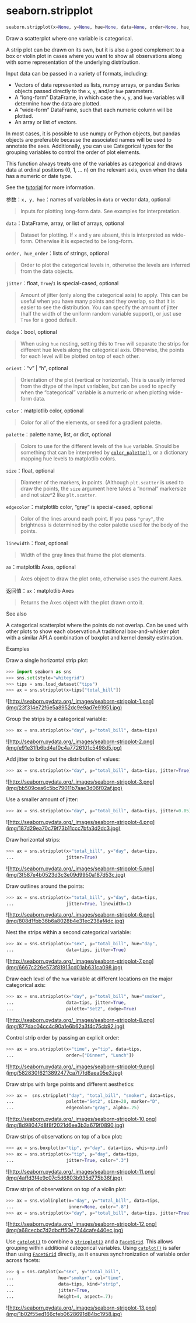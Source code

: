 # seaborn.stripplot

```py
seaborn.stripplot(x=None, y=None, hue=None, data=None, order=None, hue_order=None, jitter=True, dodge=False, orient=None, color=None, palette=None, size=5, edgecolor='gray', linewidth=0, ax=None, **kwargs)
```

Draw a scatterplot where one variable is categorical.

A strip plot can be drawn on its own, but it is also a good complement to a box or violin plot in cases where you want to show all observations along with some representation of the underlying distribution.

Input data can be passed in a variety of formats, including:

*   Vectors of data represented as lists, numpy arrays, or pandas Series objects passed directly to the `x`, `y`, and/or `hue` parameters.
*   A “long-form” DataFrame, in which case the `x`, `y`, and `hue` variables will determine how the data are plotted.
*   A “wide-form” DataFrame, such that each numeric column will be plotted.
*   An array or list of vectors.

In most cases, it is possible to use numpy or Python objects, but pandas objects are preferable because the associated names will be used to annotate the axes. Additionally, you can use Categorical types for the grouping variables to control the order of plot elements.

This function always treats one of the variables as categorical and draws data at ordinal positions (0, 1, … n) on the relevant axis, even when the data has a numeric or date type.

See the [tutorial](../tutorial/categorical.html#categorical-tutorial) for more information.

参数：`x, y, hue`：names of variables in `data` or vector data, optional

> Inputs for plotting long-form data. See examples for interpretation.

`data`：DataFrame, array, or list of arrays, optional

> Dataset for plotting. If `x` and `y` are absent, this is interpreted as wide-form. Otherwise it is expected to be long-form.

`order, hue_order`：lists of strings, optional

> Order to plot the categorical levels in, otherwise the levels are inferred from the data objects.

`jitter`：float, `True`/`1` is special-cased, optional

> Amount of jitter (only along the categorical axis) to apply. This can be useful when you have many points and they overlap, so that it is easier to see the distribution. You can specify the amount of jitter (half the width of the uniform random variable support), or just use `True` for a good default.

`dodge`：bool, optional

> When using `hue` nesting, setting this to `True` will separate the strips for different hue levels along the categorical axis. Otherwise, the points for each level will be plotted on top of each other.

`orient`：“v” &#124; “h”, optional

> Orientation of the plot (vertical or horizontal). This is usually inferred from the dtype of the input variables, but can be used to specify when the “categorical” variable is a numeric or when plotting wide-form data.

`color`：matplotlib color, optional

> Color for all of the elements, or seed for a gradient palette.

`palette`：palette name, list, or dict, optional

> Colors to use for the different levels of the `hue` variable. Should be something that can be interpreted by [`color_palette()`](seaborn.color_palette.html#seaborn.color_palette "seaborn.color_palette"), or a dictionary mapping hue levels to matplotlib colors.

`size`：float, optional

> Diameter of the markers, in points. (Although `plt.scatter` is used to draw the points, the `size` argument here takes a “normal” markersize and not size^2 like `plt.scatter`.

`edgecolor`：matplotlib color, “gray” is special-cased, optional

> Color of the lines around each point. If you pass `"gray"`, the brightness is determined by the color palette used for the body of the points.

`linewidth`：float, optional

> Width of the gray lines that frame the plot elements.

`ax`：matplotlib Axes, optional

> Axes object to draw the plot onto, otherwise uses the current Axes.


返回值：`ax`：matplotlib Axes

> Returns the Axes object with the plot drawn onto it.



See also

A categorical scatterplot where the points do not overlap. Can be used with other plots to show each observation.A traditional box-and-whisker plot with a similar API.A combination of boxplot and kernel density estimation.

Examples

Draw a single horizontal strip plot:

```py
>>> import seaborn as sns
>>> sns.set(style="whitegrid")
>>> tips = sns.load_dataset("tips")
>>> ax = sns.stripplot(x=tips["total_bill"])

```

![http://seaborn.pydata.org/_images/seaborn-stripplot-1.png](img/23f314e72f6e5a8952dc9e9ad7e91951.jpg)

Group the strips by a categorical variable:

```py
>>> ax = sns.stripplot(x="day", y="total_bill", data=tips)

```

![http://seaborn.pydata.org/_images/seaborn-stripplot-2.png](img/e91e31fb6bd4af0c4a7726101c5498d5.jpg)

Add jitter to bring out the distribution of values:

```py
>>> ax = sns.stripplot(x="day", y="total_bill", data=tips, jitter=True)

```

![http://seaborn.pydata.org/_images/seaborn-stripplot-3.png](img/bb509cea6c5bc79011b7aae3d06f02af.jpg)

Use a smaller amount of jitter:

```py
>>> ax = sns.stripplot(x="day", y="total_bill", data=tips, jitter=0.05)

```

![http://seaborn.pydata.org/_images/seaborn-stripplot-4.png](img/187d29ea70c79f73b11ccc7bfa3d2dc3.jpg)

Draw horizontal strips:

```py
>>> ax = sns.stripplot(x="total_bill", y="day", data=tips,
...                    jitter=True)

```

![http://seaborn.pydata.org/_images/seaborn-stripplot-5.png](img/3f587e4b0523d3c3e09d9950a187d53c.jpg)

Draw outlines around the points:

```py
>>> ax = sns.stripplot(x="total_bill", y="day", data=tips,
...                    jitter=True, linewidth=1)

```

![http://seaborn.pydata.org/_images/seaborn-stripplot-6.png](img/808d1fbb36b6a8028b4e31ec238af4dc.jpg)

Nest the strips within a second categorical variable:

```py
>>> ax = sns.stripplot(x="sex", y="total_bill", hue="day",
...                    data=tips, jitter=True)

```

![http://seaborn.pydata.org/_images/seaborn-stripplot-7.png](img/6667c226e573f81913cd01ab631ca098.jpg)

Draw each level of the `hue` variable at different locations on the major categorical axis:

```py
>>> ax = sns.stripplot(x="day", y="total_bill", hue="smoker",
...                    data=tips, jitter=True,
...                    palette="Set2", dodge=True)

```

![http://seaborn.pydata.org/_images/seaborn-stripplot-8.png](img/877dac04cc4c90a1e6b62a3f4c75cb92.jpg)

Control strip order by passing an explicit order:

```py
>>> ax = sns.stripplot(x="time", y="tip", data=tips,
...                    order=["Dinner", "Lunch"])

```

![http://seaborn.pydata.org/_images/seaborn-stripplot-9.png](img/582830f6213892477ca7f7fd8aea05e3.jpg)

Draw strips with large points and different aesthetics:

```py
>>> ax =  sns.stripplot("day", "total_bill", "smoker", data=tips,
...                    palette="Set2", size=20, marker="D",
...                    edgecolor="gray", alpha=.25)

```

![http://seaborn.pydata.org/_images/seaborn-stripplot-10.png](img/8d98047d8f8f2021d6ee3b3a679f0890.jpg)

Draw strips of observations on top of a box plot:

```py
>>> ax = sns.boxplot(x="tip", y="day", data=tips, whis=np.inf)
>>> ax = sns.stripplot(x="tip", y="day", data=tips,
...                    jitter=True, color=".3")

```

![http://seaborn.pydata.org/_images/seaborn-stripplot-11.png](img/4affd3f4e9c07c5d6803b935d775b36f.jpg)

Draw strips of observations on top of a violin plot:

```py
>>> ax = sns.violinplot(x="day", y="total_bill", data=tips,
...                     inner=None, color=".8")
>>> ax = sns.stripplot(x="day", y="total_bill", data=tips, jitter=True)

```

![http://seaborn.pydata.org/_images/seaborn-stripplot-12.png](img/a68cecbc7d2dbcff50e7244cafe440ec.jpg)

Use [`catplot()`](seaborn.catplot.html#seaborn.catplot "seaborn.catplot") to combine a [`stripplot()`](#seaborn.stripplot "seaborn.stripplot") and a [`FacetGrid`](seaborn.FacetGrid.html#seaborn.FacetGrid "seaborn.FacetGrid"). This allows grouping within additional categorical variables. Using [`catplot()`](seaborn.catplot.html#seaborn.catplot "seaborn.catplot") is safer than using [`FacetGrid`](seaborn.FacetGrid.html#seaborn.FacetGrid "seaborn.FacetGrid") directly, as it ensures synchronization of variable order across facets:

```py
>>> g = sns.catplot(x="sex", y="total_bill",
...                 hue="smoker", col="time",
...                 data=tips, kind="strip",
...                 jitter=True,
...                 height=4, aspect=.7);

```

![http://seaborn.pydata.org/_images/seaborn-stripplot-13.png](img/1b02f55ed166cfeb0628691d84bc1958.jpg)